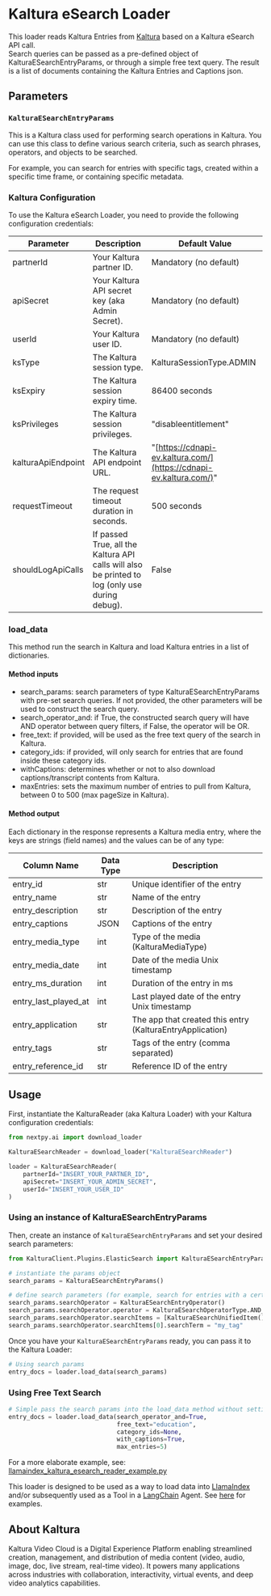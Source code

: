# Kaltura eSearch Loader

This loader reads Kaltura Entries from [Kaltura](https://corp.kaltura.com) based on a Kaltura eSearch API call.  
Search queries can be passed as a pre-defined object of KalturaESearchEntryParams, or through a simple free text query.
The result is a list of documents containing the Kaltura Entries and Captions json.

## Parameters  

### `KalturaESearchEntryParams`

This is a Kaltura class used for performing search operations in Kaltura. You can use this class to define various search criteria, such as search phrases, operators, and objects to be searched.

For example, you can search for entries with specific tags, created within a specific time frame, or containing specific metadata.

### Kaltura Configuration

To use the Kaltura eSearch Loader, you need to provide the following configuration credentials:

| Parameter            | Description                                                                   | Default Value                                    |
|----------------------|-------------------------------------------------------------------------------|--------------------------------------------------|
| partnerId            | Your Kaltura partner ID.                                                      | Mandatory (no default)                                        |
| apiSecret            | Your Kaltura API secret key (aka Admin Secret).                               | Mandatory (no default)                                        |
| userId               | Your Kaltura user ID.                                                         | Mandatory (no default)                                        |
| ksType               | The Kaltura session type.                                                     | KalturaSessionType.ADMIN                         |
| ksExpiry             | The Kaltura session expiry time.                                              | 86400 seconds                                    |
| ksPrivileges         | The Kaltura session privileges.                                               | "disableentitlement"                             |
| kalturaApiEndpoint   | The Kaltura API endpoint URL.                                                 | "[https://cdnapi-ev.kaltura.com/](https://cdnapi-ev.kaltura.com/)" |
| requestTimeout       | The request timeout duration in seconds.                                      | 500 seconds                                      |
| shouldLogApiCalls    | If passed True, all the Kaltura API calls will also be printed to log (only use during debug).            | False                                            |

### load_data

This method run the search in Kaltura and load Kaltura entries in a list of dictionaries.  

#### Method inputs

* search_params: search parameters of type KalturaESearchEntryParams with pre-set search queries. If not provided, the other parameters will be used to construct the search query.
* search_operator_and: if True, the constructed search query will have AND operator between query filters, if False, the operator will be OR.
* free_text: if provided, will be used as the free text query of the search in Kaltura.
* category_ids: if provided, will only search for entries that are found inside these category ids.
* withCaptions: determines whether or not to also download captions/transcript contents from Kaltura.
* maxEntries: sets the maximum number of entries to pull from Kaltura, between 0 to 500 (max pageSize in Kaltura).

#### Method output

Each dictionary in the response represents a Kaltura media entry, where the keys are strings (field names) and the values can be of any type:

| Column Name         | Data Type | Description                       |
|---------------------|-----------|-----------------------------------|
| entry_id            | str       | Unique identifier of the entry    |
| entry_name          | str       | Name of the entry                 |
| entry_description   | str       | Description of the entry          |
| entry_captions      | JSON      | Captions of the entry             |
| entry_media_type    | int       | Type of the media (KalturaMediaType)                |
| entry_media_date    | int       | Date of the media Unix timestamp                |
| entry_ms_duration   | int       | Duration of the entry in ms       |
| entry_last_played_at| int       | Last played date of the entry Unix timestamp    |
| entry_application   | str       | The app that created this entry (KalturaEntryApplication)          |
| entry_tags          | str       | Tags of the entry (comma separated)                |
| entry_reference_id  | str       | Reference ID of the entry         |

## Usage

First, instantiate the KalturaReader (aka Kaltura Loader) with your Kaltura configuration credentials:

```python
from nextpy.ai import download_loader

KalturaESearchReader = download_loader("KalturaESearchReader")

loader = KalturaESearchReader(
    partnerId="INSERT_YOUR_PARTNER_ID",
    apiSecret="INSERT_YOUR_ADMIN_SECRET",
    userId="INSERT_YOUR_USER_ID"
)
```

### Using an instance of KalturaESearchEntryParams

Then, create an instance of `KalturaESearchEntryParams` and set your desired search parameters:

```python
from KalturaClient.Plugins.ElasticSearch import KalturaESearchEntryParams, KalturaESearchEntryOperator, KalturaESearchOperatorType, KalturaESearchUnifiedItem

# instantiate the params object
search_params = KalturaESearchEntryParams()

# define search parameters (for example, search for entries with a certain tag)
search_params.searchOperator = KalturaESearchEntryOperator()
search_params.searchOperator.operator = KalturaESearchOperatorType.AND_OP
search_params.searchOperator.searchItems = [KalturaESearchUnifiedItem()]
search_params.searchOperator.searchItems[0].searchTerm = "my_tag"
```

Once you have your `KalturaESearchEntryParams` ready, you can pass it to the Kaltura Loader:

```python
# Using search params
entry_docs = loader.load_data(search_params)
```

### Using Free Text Search

```python
# Simple pass the search params into the load_data method without setting search_params
entry_docs = loader.load_data(search_operator_and=True, 
                              free_text="education", 
                              category_ids=None, 
                              with_captions=True, 
                              max_entries=5)
```

For a more elaborate example, see: [llamaindex_kaltura_esearch_reader_example.py](https://gist.github.com/zoharbabin/07febcfe52b64116c9e3ba1a392b59a0)

This loader is designed to be used as a way to load data into [LlamaIndex](https://github.com/jerryjliu/gpt_index/tree/main/gpt_index) and/or subsequently used as a Tool in a [LangChain](https://github.com/hwchase17/langchain) Agent. See [here](https://github.com/emptycrown/llama-hub/tree/main) for examples.

## About Kaltura

Kaltura Video Cloud is a Digital Experience Platform enabling streamlined creation, management, and distribution of media content (video, audio, image, doc, live stream, real-time video). It powers many applications across industries with collaboration, interactivity, virtual events, and deep video analytics capabilities.
